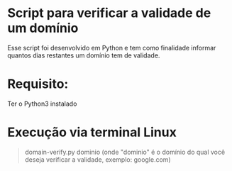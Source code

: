 # Script para verificar a validade de um domínio

Esse script foi desenvolvido em Python e tem como finalidade informar quantos dias restantes um domínio tem de validade.

# Requisito: 
  Ter o Python3 instalado

# Execução via terminal Linux

> domain-verify.py dominio (onde "dominio" é o domínio do qual você   deseja verificar a validade, exemplo: google.com)
